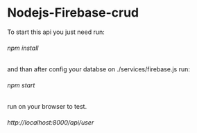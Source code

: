 # Nodejs-Firebase-crud

To start this api you just need run:

<h6>npm install</h6>

and than after config your databse on ./services/firebase.js run:

<h6>npm start</h6>

run on your browser to test.

<h6> http://localhost:8000/api/user </h6>

